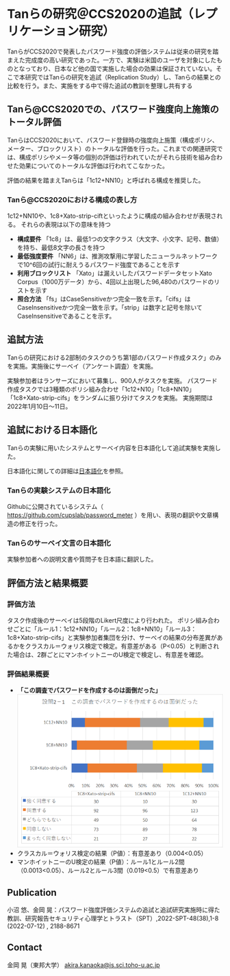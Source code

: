 Tanらの研究＠CCS2020の追試（レプリケーション研究）
====
TanらがCCS2020で発表したパスワード強度の評価システムは従来の研究を踏まえた完成度の高い研究であった。一方で、実験は米国のユーザを対象にしたものとなっており、日本など他の国で実施した場合の効果は保証されていない。そこで本研究ではTanらの研究を追試（Replication Study）し、Tanらの結果との比較を行う。また、実施をする中で得た追試の教訓を整理し共有する

## Tanら@CCS2020での、パスワード強度向上施策のトータル評価
TanらはCCS2020において、パスワード登録時の強度向上施策（構成ポリシ、メーター、ブロックリスト）のトータルな評価を行った。これまでの関連研究では、構成ポリシやメータ等の個別の評価は行われていたがそれら技術を組み合わせた効果についてのトータルな評価は行われてこなかった。

評価の結果を踏まえTanらは「1c12+NN10」と呼ばれる構成を推奨した。

### Tanら@CCS2020における構成の表し方
1c12+NN10や、1c8+Xato-strip-ciftといったように構成の組み合わせが表現される。
それらの表現は以下の意味を持つ
- **構成要件** 「1c8」は、最低1つの文字クラス（大文字、小文字、記号、数値）を持ち、最低8文字の長さを持つ
- **最低強度要件** 「NN6」は、推測攻撃用に学習したニューラルネットワークで10^6回の試行に耐えうるパスワード強度であることを示す
- **利用ブロックリスト** 「Xato」は漏えいしたパスワードデータセットXato Corpus（1000万データ）から、4回以上出現した96,480のパスワードのリストを示す
- **照合方法** 「fs」はCaseSensitiveかつ完全一致を示す。「cifs」はCaseInsensitiveかつ完全一致を示す。「strip」は数字と記号を除いてCaseInsensitiveであることを示す。

## 追試方法
Tanらの研究における2部制のタスクのうち第1部のパスワード作成タスク」のみを実施。実施後にサーベイ（アンケート調査）を実施。

実験参加者はランサーズにおいて募集し、900人がタスクを実施。
パスワード作成タスクでは3種類のポリシ組み合わせ「1c12+N10」「1c8+NN10」「1c8+Xato-strip-cifs」をランダムに振り分けてタスクを実施。
実施期間は2022年1月10日～11日。

## 追試における日本語化
Tanらの実験に用いたシステムとサーベイ内容を日本語化して追試実験を実施した。

日本語化に関しての詳細は[日本語化](/localization_ja/)を参照。

### Tanらの実験システムの日本語化
Githubに公開されているシステム（ https://github.com/cupslab/password_meter ）を用い、表現の翻訳や文章構造の修正を行った。

### Tanらのサーベイ文言の日本語化
実験参加者への説明文書や質問子を日本語に翻訳した。

## 評価方法と結果概要

### 評価方法
タスク作成後のサーベイは5段階のLikert尺度により行われた。
ポリシ組み合わせごとに「ルール1：1c12+NN10」「ルール2：1c8+NN10」「ルール3：1c8+Xato-strip-cifs」と実験参加者集団を分け、サーベイの結果の分布差異があるかをクラスカル＝ウォリス検定で検定。有意差がある（P<0.05）と判断された場合は、2群ごとにマンホイットニーのU検定で検定し、有意差を確認。

### 評価結果概要
- **「この調査でパスワードを作成するのは面倒だった」**
![設問2-1の結果](image/result2_1.png)
 - クラスカル＝ウォリス検定の結果（P値）：有意差あり（0.004<0.05）
 - マンホイットニーのU検定の結果（P値）：ルール1とルール2間（0.0013<0.05）、ルール2とルール3間（0.019<0.5）で有意差あり

## Publication

小沼 悠、金岡 晃：パスワード強度評価システムの追試と追試研究実施時に得た教訓、研究報告セキュリティ心理学とトラスト（SPT）,2022-SPT-48(38),1-8 (2022-07-12) , 2188-8671

## Contact

金岡 晃（東邦大学）
akira.kanaoka@is.sci.toho-u.ac.jp